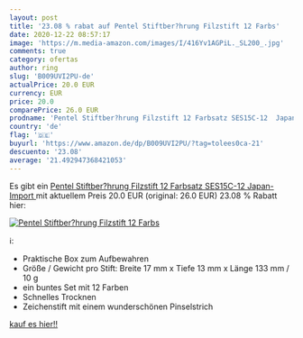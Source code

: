 ```yaml
---
layout: post
title: '23.08 % rabat auf Pentel Stiftber?hrung Filzstift 12 Farbs'
date: 2020-12-22 08:57:17
image: 'https://m.media-amazon.com/images/I/416Yv1AGPiL._SL200_.jpg'
comments: true
category: ofertas
author: ring
slug: 'B009UVI2PU-de'
actualPrice: 20.0 EUR
currency: EUR
price: 20.0
comparePrice: 26.0 EUR
prodname: 'Pentel Stiftber?hrung Filzstift 12 Farbsatz SES15C-12  Japan-Import '
country: 'de'
flag: '🇩🇪'
buyurl: 'https://www.amazon.de/dp/B009UVI2PU/?tag=tolees0ca-21'
descuento: '23.08'
average: '21.492947368421053'
---
```


Es gibt ein [Pentel Stiftber?hrung Filzstift 12 Farbsatz SES15C-12  Japan-Import ](https://www.amazon.de/dp/B009UVI2PU/?tag=tolees0ca-21) mit aktuellem Preis 20.0 EUR (original: 26.0 EUR) 23.08 % Rabatt hier:

[![Pentel Stiftber?hrung Filzstift 12 Farbs](https://m.media-amazon.com/images/I/416Yv1AGPiL._SL200_.jpg)](https://www.amazon.de/dp/B009UVI2PU/?tag=tolees0ca-21)

ℹ️:

- Praktische Box zum Aufbewahren
- Größe / Gewicht pro Stift: Breite 17 mm x Tiefe 13 mm x Länge 133 mm / 10 g
- ein buntes Set mit 12 Farben
- Schnelles Trocknen
- Zeichenstift mit einem wunderschönen Pinselstrich

[kauf es hier!!](https://www.amazon.de/dp/B009UVI2PU/?tag=tolees0ca-21)
